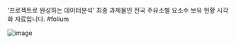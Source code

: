 
'프로젝트로 완성하는 데이터분석' 최종 과제물인 전국 주유소별 요소수 보유 현황 시각화 자료입니다.
#folium

![image](https://github.com/KimNee/take-stock_DEF/assets/77114419/eb73219c-3a82-4826-86aa-8077d66cf175)
